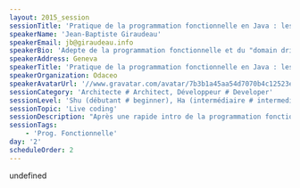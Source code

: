 ```yaml
---
layout: 2015_session
sessionTitle: 'Pratique de la programmation fonctionnelle en Java : les outils'
speakerName: 'Jean-Baptiste Giraudeau'
speakerEmail: jb@giraudeau.info
speakerBio: 'Adepte de la programmation fonctionnelle et du "domain driven design", Jean-Baptiste tente, partout où il passe d''améliorer la maintenabilité des projets informatique en y introduisant les principes et pratiques éprouvés de la programmation fonctionnelle, tant au niveau du code que de la culture de l''équipe projet.'
speakerAddress: Geneva
speakerTitle: 'Pratique de la programmation fonctionnelle en Java : les outils'
speakerOrganization: Odaceo
speakerAvatarUrl: '//www.gravatar.com/avatar/7b3b1a45aa54d7070b4c12523e6c89d4?size=200&default=mm'
sessionCategory: 'Architecte # Architect, Développeur # Developer'
sessionLevel: 'Shu (débutant # beginner), Ha (intermédiaire # intermediate), Ri (avancé # advanced)'
sessionTopic: 'Live coding'
sessionDescription: "Après une rapide intro de la programmation fonctionnelle et de ses avantages (les participants peu familier avec l'approche sont invité à parcourir mon intro de la prog. fun. : https://goo.gl/F12YuC), nous nous concentrerons sur l'écriture du cœur d'une application (le domaine métier) via une session de live-coding entrecoupée de slides qui permettra d'introduire les concepts et pratique et outils (libraires) utiles à notre tâche:\n- Types de donné algébrique et comment les implémenter en Java,\n- Structural pattern matching en Java.\n- Mise à jour de structures de donnée immutables / persistantes (via lenses)\n- Validation\n- Introduction à une architecture particulièrement adaptée à la programmation fonctionnelle: CQRS + Event sourcing."
sessionTags:
    - 'Prog. Fonctionnelle'
day: '2'
scheduleOrder: 2
---
```


undefined
